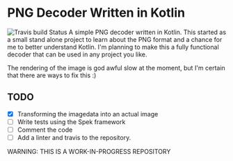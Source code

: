 # PNG Decoder Written in Kotlin
![Travis build Status](https://travis-ci.org/rvoortman/png-decoder.svg?branch=master)
A simple PNG decoder written in Kotlin. This started as a small stand alone project to learn about the PNG format and a chance for me to better understand Kotlin. I'm planning to make this a fully functional decoder that can be used in any project you like.

The rendering of the image is god awful slow at the moment, but I'm certain that there are ways to fix this :)

## TODO
- [x] Transforming the imagedata into an actual image
- [ ] Write tests using the Spek framework
- [ ] Comment the code
- [ ] Add a linter and travis to the repository.

WARNING: THIS IS A WORK-IN-PROGRESS REPOSITORY

